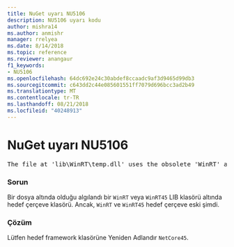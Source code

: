 ```yaml
---
title: NuGet uyarı NU5106
description: NU5106 uyarı kodu
author: mishra14
ms.author: anmishr
manager: rrelyea
ms.date: 8/14/2018
ms.topic: reference
ms.reviewer: anangaur
f1_keywords:
- NU5106
ms.openlocfilehash: 64dc692e24c30abdef8ccaadc9af3d9465d99db3
ms.sourcegitcommit: c643dd2c44e085601551ff7079d696bcc3ad2b49
ms.translationtype: MT
ms.contentlocale: tr-TR
ms.lasthandoff: 08/21/2018
ms.locfileid: "40248913"
---
```

# <a name="nuget-warning-nu5106"></a>NuGet uyarı NU5106
<pre>The file at 'lib\WinRT\temp.dll' uses the obsolete 'WinRT' as the framework folder. Replace 'WinRT' or 'WinRT45' with 'NetCore45'.</pre>

### <a name="issue"></a>Sorun

Bir dosya altında olduğu algılandı bir `WinRT` veya `WinRT45` LIB klasörü altında hedef çerçeve klasörü. Ancak, `WinRT` ve `WinRT45` hedef çerçeve eski şimdi.


### <a name="solution"></a>Çözüm

Lütfen hedef framework klasörüne Yeniden Adlandır `NetCore45`.

